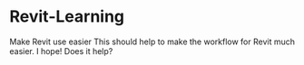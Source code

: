 # Revit-Learning
Make Revit use easier
This should help to make the workflow for Revit much easier. I hope!
Does it help?
